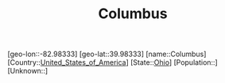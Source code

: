 ﻿---
title: "Columbus"
location: [39.98333,-82.98333]
type: City
tags:
- geo/City


SpocWebEntityId: 36103
isDeleted: false
confidential: public

---
[geo-lon::-82.98333]
[geo-lat::39.98333]
[name::Columbus]
[Country::[United_States_of_America](North-America/United_States_of_America.md)]
[State::[Ohio](North-America/United_States_of_America/Ohio.md)]
[Population::]
[Unknown::]

